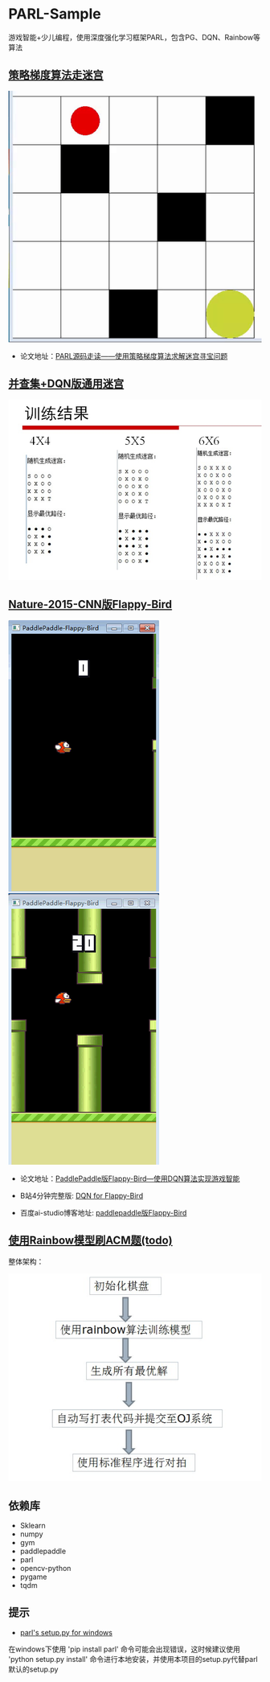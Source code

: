 # PARL-Sample
游戏智能+少儿编程，使用深度强化学习框架PARL，包含PG、DQN、Rainbow等算法

## [策略梯度算法走迷宫](/mcpg/)

![img](/mcpg/result-output/result.gif)

* 论文地址：[PARL源码走读——使用策略梯度算法求解迷宫寻宝问题](https://mp.weixin.qq.com/s/D8Z2F-tOjmwl8UpmGee4Bg)

## [并查集+DQN版通用迷宫](/maze_unionFind/)

![img](/maze_unionFind/log_dir/result.jpg)

## [Nature-2015-CNN版Flappy-Bird](/flappy_bird/)

![img](/flappy_bird/log_dir/birdTest01.gif)    ![img](/flappy_bird/log_dir/birdTest02.gif)

* 论文地址：[PaddlePaddle版Flappy-Bird—使用DQN算法实现游戏智能](https://mp.weixin.qq.com/s/R7gV0j5RMg9080d7qvvn2g)

* B站4分钟完整版: [DQN for Flappy-Bird](https://www.bilibili.com/video/av49282860/)

* 百度ai-studio博客地址: [paddlepaddle版Flappy-Bird](https://aistudio.baidu.com/aistudio/#/projectdetail/51092)


## [使用Rainbow模型刷ACM题(todo)](/eight_puzzle/)

整体架构：

![img](/eight_puzzle/imgs/architecture.jpg) 

## 依赖库

* Sklearn
* numpy
* gym
* paddlepaddle
* parl
* opencv-python
* pygame
* tqdm

## 提示
* [parl's setup.py for windows](/setup-for-windows/)

在windows下使用 'pip install parl' 命令可能会出现错误，这时候建议使用 'python setup.py install' 命令进行本地安装，并使用本项目的setup.py代替parl默认的setup.py

